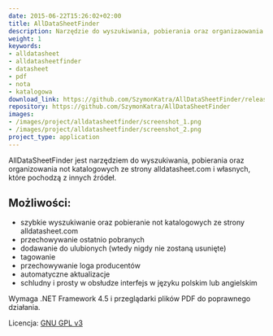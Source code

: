 ```yaml
---
date: 2015-06-22T15:26:02+02:00
title: AllDataSheetFinder
description: Narzędzie do wyszukiwania, pobierania oraz organizaowania not katalogowych ze strony alldatasheet.com
weight: 1
keywords:
- alldatasheet
- alldatasheetfinder
- datasheet
- pdf
- nota
- katalogowa
download_link: https://github.com/SzymonKatra/AllDataSheetFinder/releases/latest
repository: https://github.com/SzymonKatra/AllDataSheetFinder
images:
- /images/project/alldatasheetfinder/screenshot_1.png
- /images/project/alldatasheetfinder/screenshot_2.png
project_type: application
---
```

AllDataSheetFinder jest narzędziem do wyszukiwania, pobierania oraz organizowania not katalogowych ze strony alldatasheet.com i własnych, które pochodzą z innych źródeł.

## Możliwości:

- szybkie wyszukiwanie oraz pobieranie not katalogowych ze strony alldatasheet.com
- przechowywanie ostatnio pobranych
- dodawanie do ulubionych (wtedy nigdy nie zostaną usunięte)
- tagowanie
- przechowywanie loga producentów
- automatyczne aktualizacje
- schludny i prosty w obsłudze interfejs w języku polskim lub angielskim

Wymaga .NET Framework 4.5 i przeglądarki plików PDF do poprawnego działania.

Licencja: [GNU GPL v3](https://github.com/SzymonKatra/AllDataSheetFinder/blob/master/LICENSE.txt)
